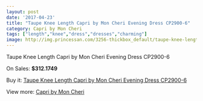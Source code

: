 ```yaml
---
layout: post
date: '2017-04-23'
title: "Taupe Knee Length Capri by Mon Cheri Evening Dress CP2900-6"
category: Capri by Mon Cheri
tags: ["length","knee","dress","dresses","charming"]
image: http://img.princessan.com/3256-thickbox_default/taupe-knee-length-capri-by-mon-cheri-evening-dress-cp2900-6.jpg
---
```

Taupe Knee Length Capri by Mon Cheri Evening Dress CP2900-6

On Sales: **$312.1749**
<a href="https://www.princessan.com/en/capri-by-mon-cheri/1506-taupe-knee-length-capri-by-mon-cheri-evening-dress-cp2900-6.html"><amp-img layout="responsive" width="600" height="600" src="//img.princessan.com/3256-thickbox_default/taupe-knee-length-capri-by-mon-cheri-evening-dress-cp2900-6.jpg" alt="Taupe Knee Length Capri by Mon Cheri Evening Dress CP2900-6 0" /></a>

Buy it: [Taupe Knee Length Capri by Mon Cheri Evening Dress CP2900-6](https://www.princessan.com/en/capri-by-mon-cheri/1506-taupe-knee-length-capri-by-mon-cheri-evening-dress-cp2900-6.html "Taupe Knee Length Capri by Mon Cheri Evening Dress CP2900-6")

View more: [Capri by Mon Cheri](https://www.princessan.com/en/13-capri-by-mon-cheri "Capri by Mon Cheri")